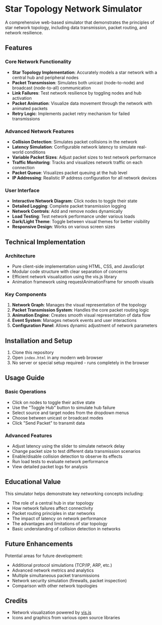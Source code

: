 # Star Topology Network Simulator

A comprehensive web-based simulator that demonstrates the principles of star network topology, including data transmission, packet routing, and network resilience.

## Features

### Core Network Functionality
- **Star Topology Implementation**: Accurately models a star network with a central hub and peripheral nodes
- **Packet Transmission**: Simulates both unicast (node-to-node) and broadcast (node-to-all) communication
- **Link Failures**: Test network resilience by toggling nodes and hub activation
- **Packet Animation**: Visualize data movement through the network with animated packets
- **Retry Logic**: Implements packet retry mechanism for failed transmissions

### Advanced Network Features
- **Collision Detection**: Simulates packet collisions in the network
- **Latency Simulation**: Configurable network latency to simulate real-world conditions
- **Variable Packet Sizes**: Adjust packet sizes to test network performance
- **Traffic Monitoring**: Tracks and visualizes network traffic on each connection
- **Packet Queue**: Visualizes packet queuing at the hub level
- **IP Addressing**: Realistic IP address configuration for all network devices

### User Interface
- **Interactive Network Diagram**: Click nodes to toggle their state
- **Detailed Logging**: Complete packet transmission logging
- **Network Controls**: Add and remove nodes dynamically
- **Load Testing**: Test network performance under various loads
- **Dark/Light Theme**: Toggle between visual themes for better visibility
- **Responsive Design**: Works on various screen sizes

## Technical Implementation

### Architecture
- Pure client-side implementation using HTML, CSS, and JavaScript
- Modular code structure with clear separation of concerns
- Efficient network visualization using the vis.js library
- Animation framework using requestAnimationFrame for smooth visuals

### Key Components
1. **Network Graph**: Manages the visual representation of the topology
2. **Packet Transmission System**: Handles the core packet routing logic
3. **Animation Engine**: Creates smooth visual representation of data flow
4. **Event System**: Manages network events and user interactions
5. **Configuration Panel**: Allows dynamic adjustment of network parameters

## Installation and Setup

1. Clone this repository
2. Open `index.html` in any modern web browser
3. No server or special setup required - runs completely in the browser

## Usage Guide

### Basic Operations
- Click on nodes to toggle their active state
- Use the "Toggle Hub" button to simulate hub failure
- Select source and target nodes from the dropdown menus
- Choose between unicast or broadcast modes
- Click "Send Packet" to transmit data

### Advanced Features
- Adjust latency using the slider to simulate network delay
- Change packet size to test different data transmission scenarios
- Enable/disable collision detection to observe its effects
- Run load tests to evaluate network performance
- View detailed packet logs for analysis

## Educational Value

This simulator helps demonstrate key networking concepts including:
- The role of a central hub in star topology
- How network failures affect connectivity
- Packet routing principles in star networks
- The impact of latency on network performance
- The advantages and limitations of star topology
- Basic understanding of collision detection in networks

## Future Enhancements

Potential areas for future development:
- Additional protocol simulations (TCP/IP, ARP, etc.)
- Advanced network metrics and analytics
- Multiple simultaneous packet transmissions
- Network security simulation (firewalls, packet inspection)
- Comparison with other network topologies

## Credits

- Network visualization powered by [vis.js](https://visjs.org/)
- Icons and graphics from various open source libraries 